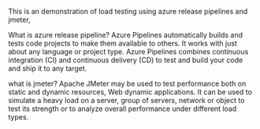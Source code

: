 This is an demonstration of load testing using azure release pipelines and jmeter,

What is azure release pipeline?
Azure Pipelines automatically builds and tests code projects to make them available to others. It works with just about any language or project type. Azure Pipelines combines continuous integration (CI) and continuous delivery (CD) to test and build your code and ship it to any target.

what is jmeter?
Apache JMeter may be used to test performance both on static and dynamic resources, Web dynamic applications.
It can be used to simulate a heavy load on a server, group of servers, network or object to test its strength or to analyze overall performance under different load types.
